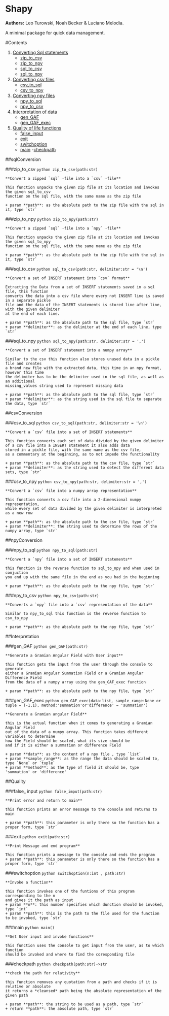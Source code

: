 # Shapy
**Authors:** Leo Turowski, Noah Becker & Luciano Melodia.

A minimal package for quick data management.

#Contents

1. [Converting Sql statements](#sqlConversion)
	- [zip_to_csv](#zip_to_csv)
	- [zip_to_npy](#zip_to_npy)
	- [sql_to_csv](#sql_to_csv)
	- [sql_to_npy](sql_to_npy)
2. [Converting csv files](#csvConversion)
	- [csv_to_sql](#csv_to_sql)
	- [csv_to_npy](#csv_to_npy)
3. [Converting npy files](#npyConversion)
	- [npy_to_sql](#npy_to_sql)
	- [npy_to_csv](#npy_to_csv)
4. [Interpretation of data](#Interpretation)
	- [gen_GAF](#gen_GAF)
	- [gen_GAF_exec](#gen_GAF_exec)
5. [Quality of life functions](#Quality)
	- [false_input](#false_input)
	- [exit](#exit)
	- [switchoption](#switchoption)
	- [main](#main)
	-[checkpath](#checkpath)

##sqlConversion

###zip_to_csv
	```python
	zip_to_csv(path:str)
	```

	**Convert a zipped `sql` -file into a `csv` -file**

	This function unpacks the given zip file at its location and invokes the given sql_to_csv
	function on the sql file, with the same name as the zip file
	
	+ param **path**: as the absolute path to the zip file with the sql in it, type `str` 

###zip_to_npy
	```python
	zip_to_npy(path:str)
	```

	**Convert a zipped `sql` -file into a `npy` -file**

	This function unpacks the given zip file at its location and invokes the given sql_to_npy
	function on the sql file, with the same name as the zip file
	
	+ param **path**: as the absolute path to the zip file with the sql in it, type `str`  

###sql_to_csv
	```python
	sql_to_csv(path:str, delimiter:str = '\n')
	```

	**Convert a set of INSERT statement into `csv` format**

	Extracting the Data from a set of INSERT statements saved in a sql file, this function
	converts the data into a csv file where every not INSERT line is saved in a separate pickle
	file and the data of the INSERT statements is stored line after line, with the given delimiter
	at the end of each line.

	+ param **path**: as the absolute path to the sql file, type `str`  
	+ param **delimiter**: as the delimiter at the end of each line, type `str`  

###sql_to_npy
	```python
	sql_to_npy(path:str, delimiter:str = ',')
	```

	**Convert a set of INSERT statement into a numpy array**

	Similar to the csv this function also stores unused data in a pickle file and creates
	a brand new file with the extracted data, this time in an npy format, however this time
	the delimiter has to be the delimiter used in the sql file, as well as an additional 
	missing_values string used to represent missing data
	
	+ param **path**: as the absolute path to the sql file, type `str`  
	+ param **delimiter**: as the string used in the sql file to separate the data, type `str`  

##csvConversion

###csv_to_sql
	```python
	csv_to_sql(path:str, delimiter:str = '\n')
	```

	**Convert a `csv` file into a set of INSERT statements**
	
	This function converts each set of data divided by the given delimiter
	of a csv file into a INSERT statement it also adds data 
	stored in a pickle file, with the same name as the csv file,
	as a commentary at the beginning, as to not impede the functionality
	
	+ param **path**: as the absolute path to the csv file, type `str`  
	+ param **delimiter**: as the string used to detect the different data sets, type `str`  


###csv_to_npy
	```python
	csv_to_npy(path:str, delimiter:str = ',')
	```

	**Convert a `csv` file into a numpy array representation**

	This function converts a csv file into a 2-dimensional numpy representation,
	while every set of data divided by the given delimiter is interpreted as a new row

	+ param **path**: as the absolute path to the csv file, type `str`  
	+ param **delimiter**: the string used to determine the rows of the numpy array, type `str`  

##npyConversion

###npy_to_sql
	```python
	npy_to_sql(path:str)
	```

	**Convert a `npy` file into a set of INSERT statements**

	this function is the reverse function to sql_to_npy and when used in conjuction
	you end up with the same file in the end as you had in the beginning

	+ param **path**: as the absolute path to the npy file, type `str`  

###npy_to_csv
	```python
	npy_to_csv(path:str)
	```

	**Converts a `npy` file into a `csv` representation of the data**

	Similar to npy_to_sql this function is the reverse function to csv_to_npy
	
	+ param **path**: as the absolute path to the npy file, type `str`  

##Interpretation
	
###gen_GAF
	```python
	gen_GAF(path:str)
	```

	**Generate a Gramian Angular Field with User input**

	this function gets the input from the user through the console to generate
	either a Gramian Angular Summation Field or a Gramian Angular Difference Field
	from the data of a numpy array using the gen_GAF_exec function
	
	+ param **path**: as the absolute path to the npy file, type `str`  

###gen_GAF_exec
	```python
	gen_GAF_exec(data:list, sample_range:None or tuple = (-1,1), method:'summation'or'difference' = 'summation')
	```

	**Generate a Gramian angular Field**

	this is the actual function when it comes to generating a Gramian Angular Field
	out of the data of a numpy array. This function takes different variables to determine
	how the Field should be scaled, what its size should be 
	and if it is either a summation or difference Field
	
	+ param **data**: as the content of a npy file , type `list`  
	+ param **sample_range**: as the range the data should be scaled to, type `None` or `tuple`  
	+ param **method**: as the type of field it should be, type 'summation' or 'difference'  

##Quality

###false_ input
	```python
	false_imput(path:str)
	```

	**Print error and return to main**

	this function prints an error message to the console and returns to main
	
	+ param **path**: this parameter is only there so the function has a proper form, type `str`  
				
###exit
	```python
	exit(path:str)
	```

	**Print Message and end program**

	This function prints a message to the console and ends the program
	+ param **path**: this parameter is only there so the function has a proper form, type `str`  

###switchoption
	```python
	switchoption(n:int , path:str)
	```

	**Invoke a function**

	this function invokes one of the funtions of this program corresponding to the n
	and gives it the path as input
	+ param **n**: this number specifies which dunction should be invoked, type `int`  
	+ param **path**: this is the path to the file used for the function to be invoked, type `str`  


###main
	```python
	main()
	```

	**Get User input and invoke functions**

	this function uses the console to get input from the user, as to which function
	should be invoked and where to find the coresponding file

###checkpath
	```python
	checkpath(path:str)->str
	```

	**check the path for relativity**

	this function removes any quotation from a path and checks if it is relative or absolute
	it returns a *cleansed* path being the absolute representation of the given path

	+ param **path**: the string to be used as a path, type `str`    
	+ return **path**: the absolute path, type `str`  